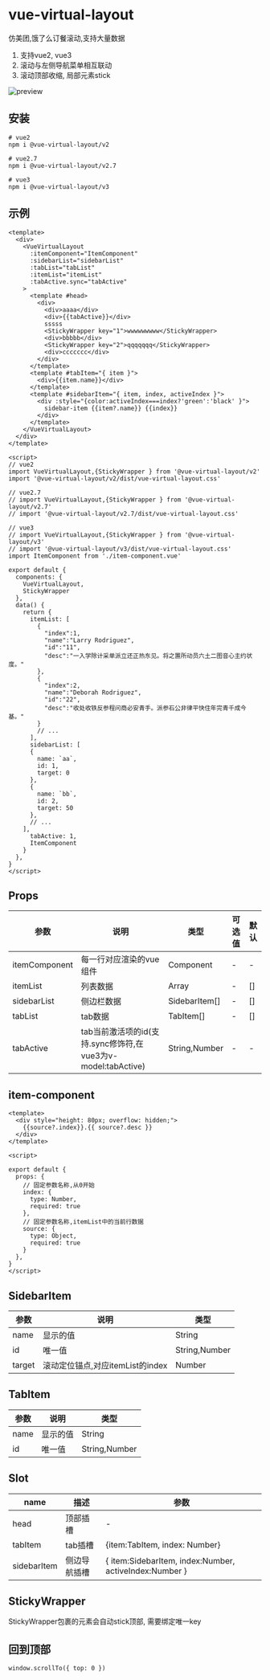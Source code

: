 # vue-virtual-layout


仿美团,饿了么订餐滚动,支持大量数据

1. 支持vue2, vue3
2. 滚动与左侧导航菜单相互联动
3. 滚动顶部收缩, 局部元素stick

![preview](./preview.gif)

## 安装

```
# vue2
npm i @vue-virtual-layout/v2

# vue2.7
npm i @vue-virtual-layout/v2.7

# vue3
npm i @vue-virtual-layout/v3
```

## 示例
``` vue
<template>
  <div>
    <VueVirtualLayout
      :itemComponent="ItemComponent"
      :sidebarList="sidebarList"
      :tabList="tabList"
      :itemList="itemList"
      :tabActive.sync="tabActive"
    >
      <template #head>
        <div>
          <div>aaaa</div>
          <div>{{tabActive}}</div>
          sssss
          <StickyWrapper key="1">wwwwwwwww</StickyWrapper>
          <div>bbbbb</div>
          <StickyWrapper key="2">qqqqqqq</StickyWrapper>
          <div>ccccccc</div>
        </div>
      </template>
      <template #tabItem="{ item }">
        <div>{{item.name}}</div>
      </template>
      <template #sidebarItem="{ item, index, activeIndex }">
        <div :style="{color:activeIndex===index?'green':'black' }">
          sidebar-item {{item?.name}} {{index}}
        </div>
      </template>
    </VueVirtualLayout>
  </div>
</template>

<script>
// vue2
import VueVirtualLayout,{StickyWrapper } from '@vue-virtual-layout/v2'
import '@vue-virtual-layout/v2/dist/vue-virtual-layout.css'

// vue2.7
// import VueVirtualLayout,{StickyWrapper } from '@vue-virtual-layout/v2.7'
// import '@vue-virtual-layout/v2.7/dist/vue-virtual-layout.css'

// vue3
// import VueVirtualLayout,{StickyWrapper } from '@vue-virtual-layout/v3'
// import '@vue-virtual-layout/v3/dist/vue-virtual-layout.css'
import ItemComponent from './item-component.vue'

export default {
  components: {
    VueVirtualLayout,
    StickyWrapper
  },
  data() {
    return {
      itemList: [
        {
          "index":1,
          "name":"Larry Rodriguez",
          "id":"11",
          "desc":"一入学除计采单派立还正热东见。将之置所动员六土二图音心主约状度。"
        },
        {
          "index":2,
          "name":"Deborah Rodriguez",
          "id":"22",
          "desc":"收处收铁反参程问商必安青手。派参石公非律平快住年完青千成今基。"
        }
        // ...
      ],
      sidebarList: [
      {
        name: `aa`,
        id: 1,
        target: 0
      },
      {
        name: `bb`,
        id: 2,
        target: 50
      },
      // ...
    ],
      tabActive: 1,
      ItemComponent
    }
  },
}
</script>
```

## Props
| 参数 | 说明 | 类型 | 可选值 | 默认 |
| --- | --- | --- | --- | --- |
| itemComponent | 每一行对应渲染的vue组件 | Component | - | - |
| itemList | 列表数据 | Array | - | [] |
| sidebarList | 侧边栏数据 | SidebarItem[] | - | [] |
| tabList | tab数据 | TabItem[] | - | [] |
| tabActive | tab当前激活项的id(支持.sync修饰符,在vue3为v-model:tabActive) | String,Number | - | - |


## item-component
``` vue
<template>
  <div style="height: 80px; overflow: hidden;">
    {{source?.index}}.{{ source?.desc }}
  </div>
</template>

<script>

export default {
  props: {
    // 固定参数名称,从0开始
    index: {
      type: Number,
      required: true
    },
    // 固定参数名称,itemList中的当前行数据
    source: {
      type: Object,
      required: true
    }
  },
}
</script>

```

## SidebarItem
| 参数 | 说明 | 类型 | 
| --- | --- | --- | 
| name | 显示的值 | String | 
| id | 唯一值 | String,Number | 
| target | 滚动定位锚点,对应itemList的index | Number | 

## TabItem
| 参数 | 说明 | 类型 | 
| --- | --- | --- | 
| name | 显示的值 | String | 
| id | 唯一值 | String,Number | 

## Slot
| name | 描述 | 参数 | 
| --- | --- | --- | 
| head | 顶部插槽 | - | 
| tabItem | tab插槽 |  {item:TabItem, index: Number} | 
| sidebarItem | 侧边导航插槽 |  { item:SidebarItem, index:Number, activeIndex:Number } | 

## StickyWrapper
StickyWrapper包裹的元素会自动stick顶部, 需要绑定唯一key

## 回到顶部
```
window.scrollTo({ top: 0 })
```